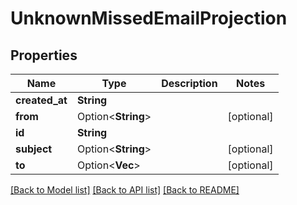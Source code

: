 # UnknownMissedEmailProjection

## Properties

| Name           | Type                    | Description | Notes      |
| -------------- | ----------------------- | ----------- | ---------- |
| **created_at** | **String**              |             |
| **from**       | Option<**String**>      |             | [optional] |
| **id**         | **String**              |             |
| **subject**    | Option<**String**>      |             | [optional] |
| **to**         | Option<**Vec<String>**> |             | [optional] |

[[Back to Model list]](../README#documentation-for-models) [[Back to API list]](../README#documentation-for-api-endpoints) [[Back to README]](../README)
